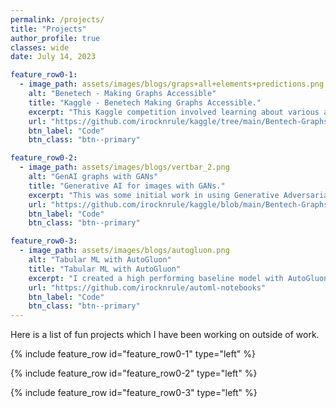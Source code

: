 ```yaml
---
permalink: /projects/
title: "Projects"
author_profile: true
classes: wide
date: July 14, 2023

feature_row0-1:
  - image_path: assets/images/blogs/graps+all+elements+predictions.png
    alt: "Benetech - Making Graphs Accessible"
    title: "Kaggle - Benetech Making Graphs Accessible."
    excerpt: "This Kaggle competition involved learning about various aspects of Deep Learning. From a simple image classifier, to object detection and segmentation using Detectron2 to OCR with LayoutParser, this project pipeline involved learning and navigating across many fields."
    url: "https://github.com/irocknrule/kaggle/tree/main/Bentech-Graphs"
    btn_label: "Code"
    btn_class: "btn--primary"

feature_row0-2:
  - image_path: assets/images/blogs/vertbar_2.png
    alt: "GenAI graphs with GANs"
    title: "Generative AI for images with GANs."
    excerpt: "This was some initial work in using Generative Adversarial Networks (GANs) in generating graphs from input images. This was my first foray into GenAI using FastAI and I am actively working on some interesting applications as a follow up here."
    url: "https://github.com/irocknrule/kaggle/blob/main/Bentech-Graphs/generate_graphs.ipynb"
    btn_label: "Code"
    btn_class: "btn--primary"

feature_row0-3:
  - image_path: assets/images/blogs/autogluon.png
    alt: "Tabular ML with AutoGluon"
    title: "Tabular ML with AutoGluon"
    excerpt: "I created a high performing baseline model with AutoGluon out of the box to experiment with the latest AutoML features. A baseline model is very useful to quickly come up with a solution from scratch before spending time (and effort) to optimize the ML models."
    url: "https://github.com/irocknrule/automl-notebooks"
    btn_label: "Code"
    btn_class: "btn--primary"
---
```




Here is a list of fun projects which I have been working on outside of work.

{% include feature_row id="feature_row0-1" type="left" %}
<a name="Kaggle Benetech Competition"></a>

{% include feature_row id="feature_row0-2" type="left" %}
<a name="Generative AI using GANs to create new images from scratch."></a>

{% include feature_row id="feature_row0-3" type="left" %}
<a name="Tabular ML with AutoGluon."></a>
